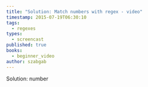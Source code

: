 ```yaml
---
title: "Solution: Match numbers with regex - video"
timestamp: 2015-07-19T06:30:10
tags:
  - regexes
types:
  - screencast
published: true
books:
  - beginner_video
author: szabgab
---
```



Solution: number


<slidecast file="beginner-perl/solution-number" youtube="pDkB0Z0jKOw" />
